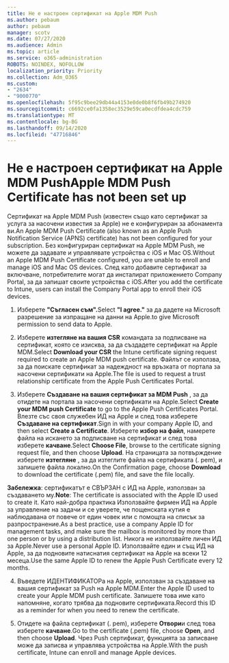 ```yaml
---
title: Не е настроен сертификат на Apple MDM Push
ms.author: pebaum
author: pebaum
manager: scotv
ms.date: 07/27/2020
ms.audience: Admin
ms.topic: article
ms.service: o365-administration
ROBOTS: NOINDEX, NOFOLLOW
localization_priority: Priority
ms.collection: Adm_O365
ms.custom:
- "2634"
- "9000770"
ms.openlocfilehash: 5f95c9bee29db44a4153e0de0b8f6fb49b274920
ms.sourcegitcommit: c6692ce0fa1358ec3529e59ca0ecdfdea4cdc759
ms.translationtype: MT
ms.contentlocale: bg-BG
ms.lasthandoff: 09/14/2020
ms.locfileid: "47716846"
---
```

# <a name="apple-mdm-push-certificate-has-not-been-set-up"></a><span data-ttu-id="278be-102">Не е настроен сертификат на Apple MDM Push</span><span class="sxs-lookup"><span data-stu-id="278be-102">Apple MDM Push Certificate has not been set up</span></span>

<span data-ttu-id="278be-103">Сертификат на Apple MDM Push (известен също като сертификат за услуга за насочени известия за Apple) не е конфигуриран за абонамента ви.</span><span class="sxs-lookup"><span data-stu-id="278be-103">An Apple MDM Push Certificate (also known as an Apple Push Notification Service (APNS) certificate) has not been configured for your subscription.</span></span> <span data-ttu-id="278be-104">Без конфигуриран сертификат на Apple MDM Push, не можете да задавате и управлявате устройства с iOS и Mac OS.</span><span class="sxs-lookup"><span data-stu-id="278be-104">Without an Apple MDM Push Certificate configured, you are unable to enroll and manage iOS and Mac OS devices.</span></span> <span data-ttu-id="278be-105">След като добавите сертификат за включване, потребителите могат да инсталират приложението Company Portal, за да запишат своите устройства с iOS.</span><span class="sxs-lookup"><span data-stu-id="278be-105">After you add the certificate to Intune, users can install the Company Portal app to enroll their iOS devices.</span></span>

1. <span data-ttu-id="278be-106">Изберете **"Съгласен съм".**</span><span class="sxs-lookup"><span data-stu-id="278be-106">Select **"I agree."**</span></span> <span data-ttu-id="278be-107">за да дадете на Microsoft разрешение за изпращане на данни на Apple.</span><span class="sxs-lookup"><span data-stu-id="278be-107">to give Microsoft permission to send data to Apple.</span></span>

2. <span data-ttu-id="278be-108">Изберете **изтегляне на вашия CSR** командата за подписване на сертификат, която се изисква, за да създадете сертификат на Apple MDM.</span><span class="sxs-lookup"><span data-stu-id="278be-108">Select **Download your CSR** the Intune certificate signing request required to create an Apple MDM push certificate.</span></span> <span data-ttu-id="278be-109">Файлът се използва, за да поискате сертификат за надеждност на връзката от портала за насочени сертификати на Apple.</span><span class="sxs-lookup"><span data-stu-id="278be-109">The file is used to request a trust relationship certificate from the Apple Push Certificates Portal.</span></span>

3. <span data-ttu-id="278be-110">Изберете **Създаване на вашия сертификат за MDM Push** , за да отидете на портала за насочени сертификати на Apple.</span><span class="sxs-lookup"><span data-stu-id="278be-110">Select **Create your MDM push Certificate** to go to the Apple Push Certificates Portal.</span></span> <span data-ttu-id="278be-111">Влезте със своя служебен ИД на Apple и след това изберете **Създаване на сертификат**.</span><span class="sxs-lookup"><span data-stu-id="278be-111">Sign in with your company Apple ID, and then select **Create a Certificate**.</span></span> <span data-ttu-id="278be-112">Изберете **избор на файл**, намерете файла на искането за подписване на сертификат и след това изберете **качване**.</span><span class="sxs-lookup"><span data-stu-id="278be-112">Select **Choose File**, browse to the certificate signing request file, and then choose **Upload**.</span></span> <span data-ttu-id="278be-113">На страницата за потвърждение изберете **изтегляне** , за да изтеглите файла на сертификата (. pem), и запишете файла локално.</span><span class="sxs-lookup"><span data-stu-id="278be-113">On the Confirmation page, choose **Download** to download the certificate (.pem) file, and save the file locally.</span></span>
 
<span data-ttu-id="278be-114">**Забележка**: сертификатът е СВЪРЗАН с ИД на Apple, използван за създаването му.</span><span class="sxs-lookup"><span data-stu-id="278be-114">**Note**: The certificate is associated with the Apple ID used to create it.</span></span> <span data-ttu-id="278be-115">Като най-добра практика Използвайте фирмен ИД на Apple за управление на задачи и се уверете, че пощенската кутия е наблюдавана от повече от един човек или с помощта на списък за разпространение.</span><span class="sxs-lookup"><span data-stu-id="278be-115">As a best practice, use a company Apple ID for management tasks, and make sure the mailbox is monitored by more than one person or by using a distribution list.</span></span> <span data-ttu-id="278be-116">Никога не използвайте личен ИД за Apple.</span><span class="sxs-lookup"><span data-stu-id="278be-116">Never use a personal Apple ID.</span></span> <span data-ttu-id="278be-117">Използвайте един и същ ИД на Apple, за да подновите натиснатия сертификат на Apple на всеки 12 месеца.</span><span class="sxs-lookup"><span data-stu-id="278be-117">Use the same Apple ID to renew the Apple Push Certificate every 12 months.</span></span>
 
4. <span data-ttu-id="278be-118">Въведете ИДЕНТИФИКАТОРа на Apple, използван за създаване на вашия сертификат за Push на Apple MDM.</span><span class="sxs-lookup"><span data-stu-id="278be-118">Enter the Apple ID used to create your Apple MDM push certificate.</span></span> <span data-ttu-id="278be-119">Запишете това име като напомняне, когато трябва да подновите сертификата.</span><span class="sxs-lookup"><span data-stu-id="278be-119">Record this ID as a reminder for when you need to renew the certificate.</span></span>

5. <span data-ttu-id="278be-120">Отидете на файла сертификат (. pem), изберете **Отвори**и след това изберете **качване**.</span><span class="sxs-lookup"><span data-stu-id="278be-120">Go to the certificate (.pem) file, choose **Open**, and then choose **Upload**.</span></span> <span data-ttu-id="278be-121">Чрез Push сертификат, функцията за записване може да записва и управлява устройства на Apple.</span><span class="sxs-lookup"><span data-stu-id="278be-121">With the push certificate, Intune can enroll and manage Apple devices.</span></span>